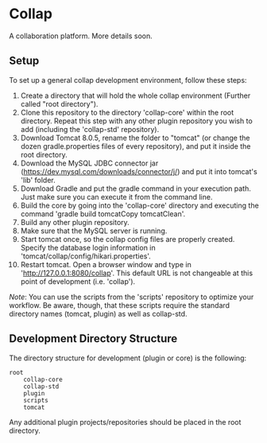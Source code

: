 # Collap

A collaboration platform. More details soon.


## Setup

To set up a general collap development environment, follow these steps:

1. Create a directory that will hold the whole collap environment (Further called "root directory").
2. Clone this repository to the directory 'collap-core' within the root directory.
Repeat this step with any other plugin repository you wish to add (including the 'collap-std' repository).
3. Download Tomcat 8.0.5, rename the folder to "tomcat" (or change the dozen gradle.properties files of every repository),
and put it inside the root directory.
4. Download the MySQL JDBC connector jar (https://dev.mysql.com/downloads/connector/j/) and put it into tomcat's 'lib' folder.
5. Download Gradle and put the gradle command in your execution path. Just make sure you can execute it from the command line.
6. Build the core by going into the 'collap-core' directory and executing the command 'gradle build tomcatCopy tomcatClean'.
7. Build any other plugin repository.
8. Make sure that the MySQL server is running.
9. Start tomcat once, so the collap config files are properly created. Specify the database login information in 'tomcat/collap/config/hikari.properties'.
10. Restart tomcat. Open a browser window and type in 'http://127.0.0.1:8080/collap'. This default URL is not changeable at this point of development (i.e. 'collap').

*Note*: You can use the scripts from the 'scripts' repository to optimize your workflow. Be aware, though, that these scripts
require the standard directory names (tomcat, plugin) as well as collap-std.


## Development Directory Structure

The directory structure for development (plugin or core) is the following:

    root
        collap-core
        collap-std
        plugin
        scripts
        tomcat

Any additional plugin projects/repositories should be placed in the root directory.